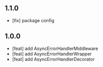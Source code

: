 ## **1.1.0**

- [fix] package config

## **1.0.0**

- [feat] add AsyncErrorHandlerMiddleware
- [feat] add AsyncErrorHandlerWrapper
- [feat] add AsyncErrorHandlerDecorator